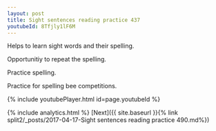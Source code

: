 ```yaml
---
layout: post
title: Sight sentences reading practice 437
youtubeId: 8Tfjly1lF6M
---
```

 
 
Helps to learn sight words and their spelling.

Opportunitiy to repeat the spelling. 

Practice spelling. 
 
Practice for spelling bee competitions. 
 
{% include youtubePlayer.html id=page.youtubeId %}
 
 
{% include analytics.html %} 
[Next]({{ site.baseurl }}{% link  split2/_posts/2017-04-17-Sight sentences reading practice 490.md%})
 
